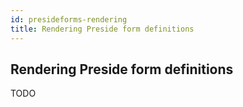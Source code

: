 ```yaml
---
id: presideforms-rendering
title: Rendering Preside form definitions
---
```


## Rendering Preside form definitions

TODO